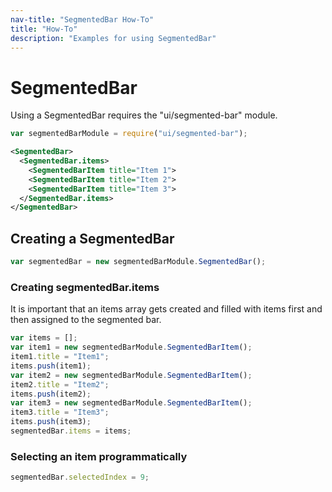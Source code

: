 ```yaml
---
nav-title: "SegmentedBar How-To"
title: "How-To"
description: "Examples for using SegmentedBar"
---
```

# SegmentedBar
Using a SegmentedBar requires the "ui/segmented-bar" module.
``` JavaScript
var segmentedBarModule = require("ui/segmented-bar");
```
```` xml
<SegmentedBar>
  <SegmentedBar.items>
    <SegmentedBarItem title="Item 1">
    <SegmentedBarItem title="Item 2">
    <SegmentedBarItem title="Item 3">
  </SegmentedBar.items>
</SegmentedBar>
````
## Creating a SegmentedBar
``` JavaScript
var segmentedBar = new segmentedBarModule.SegmentedBar();
```
### Creating segmentedBar.items
It is important that an items array gets created and filled with
items first and then assigned to the segmented bar.
``` JavaScript
var items = [];
var item1 = new segmentedBarModule.SegmentedBarItem();
item1.title = "Item1";
items.push(item1);
var item2 = new segmentedBarModule.SegmentedBarItem();
item2.title = "Item2";
items.push(item2);
var item3 = new segmentedBarModule.SegmentedBarItem();
item3.title = "Item3";
items.push(item3);
segmentedBar.items = items;
```
### Selecting an item programmatically
``` JavaScript
segmentedBar.selectedIndex = 9;
```
